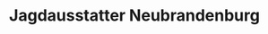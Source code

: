 ---
title: "Jagdausstatter Neubrandenburg"
url: /neubrandenburg/jagdausstatter-neubrandenburg/
shop: Jagd
---